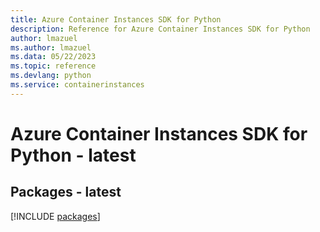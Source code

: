 ```yaml
---
title: Azure Container Instances SDK for Python
description: Reference for Azure Container Instances SDK for Python
author: lmazuel
ms.author: lmazuel
ms.data: 05/22/2023
ms.topic: reference
ms.devlang: python
ms.service: containerinstances
---
```

# Azure Container Instances SDK for Python - latest
## Packages - latest
[!INCLUDE [packages](container-instances-index.md)]